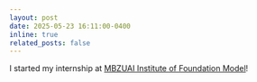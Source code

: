 ```yaml
---
layout: post
date: 2025-05-23 16:11:00-0400
inline: true
related_posts: false
---
```


I started my internship at [MBZUAI Institute of Foundation Model](https://ifm.mbzuai.ac.ae/)!

